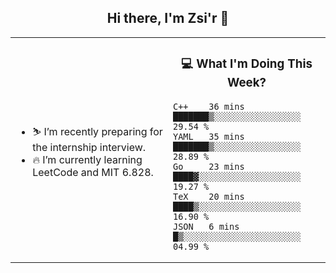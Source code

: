 <h2 align="center"> Hi there, I'm Zsi'r 👋 </h2>

<table>
    <tr>
        <td valign="center" width="50%">
            <ul>
                <li> ⛷️ I’m recently preparing for the internship interview.</li>
                <li> 🔥 I’m currently learning LeetCode and MIT 6.828.</li>
            </ul>
        </td>
       <td valign="top" width="50%">

<h3 align="center"> 💻 What I'm Doing This Week? </h3>

<!--START_SECTION:waka-->
```text
C++    36 mins         ███████▒░░░░░░░░░░░░░░░░░   29.54 % 
YAML   35 mins         ███████▒░░░░░░░░░░░░░░░░░   28.89 % 
Go     23 mins         ████▓░░░░░░░░░░░░░░░░░░░░   19.27 % 
TeX    20 mins         ████▒░░░░░░░░░░░░░░░░░░░░   16.90 % 
JSON   6 mins          █▒░░░░░░░░░░░░░░░░░░░░░░░   04.99 % 
```
<!--END_SECTION:waka-->
</td></tr>
</table>
